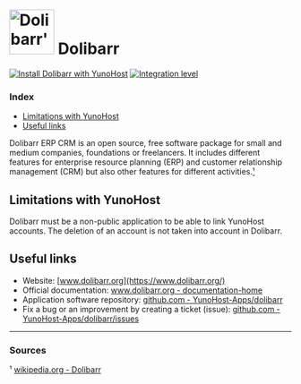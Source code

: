 # <img src="/images/dolibarr_logo.png" width="80px" alt="Dolibarr's logo"> Dolibarr

[![Install Dolibarr with YunoHost](https://install-app.yunohost.org/install-with-yunohost.svg)](https://install-app.yunohost.org/?app=dolibarr) [![Integration level](https://dash.yunohost.org/integration/dolibarr.svg)](https://dash.yunohost.org/appci/app/dolibarr)

### Index

- [Limitations with YunoHost](#limitations-with-yunohost)
- [Useful links](#useful-links)

Dolibarr ERP CRM is an open source, free software package for small and medium companies, foundations or freelancers. It includes different features for enterprise resource planning (ERP) and customer relationship management (CRM) but also other features for different activities.[¹](#sources)

## Limitations with YunoHost

Dolibarr must be a non-public application to be able to link YunoHost accounts. The deletion of an account is not taken into account in Dolibarr.

## Useful links

+ Website: [www.dolibarr.org](https://www.dolibarr.org/)
+ Official documentation: [www.dolibarr.org - documentation-home](https://www.dolibarr.org/documentation-home)
+ Application software repository: [github.com - YunoHost-Apps/dolibarr](https://github.com/YunoHost-Apps/dolibarr_ynh)
+ Fix a bug or an improvement by creating a ticket (issue): [github.com - YunoHost-Apps/dolibarr/issues](https://github.com/YunoHost-Apps/dolibarr_ynh/issues)

-----

### Sources

¹ [wikipedia.org - Dolibarr](https://en.wikipedia.org/wiki/Dolibarr)
